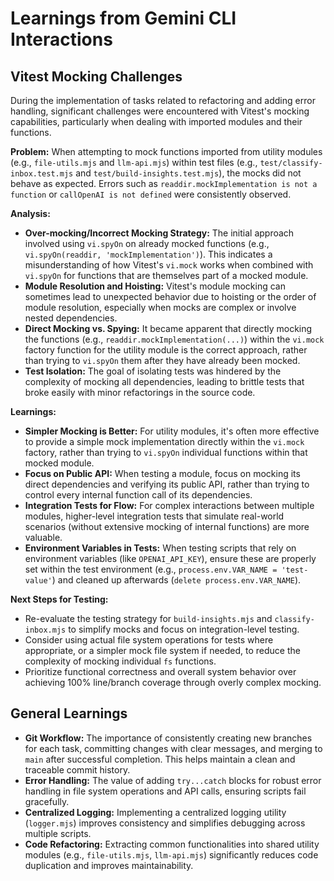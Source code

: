 # Learnings from Gemini CLI Interactions

## Vitest Mocking Challenges

During the implementation of tasks related to refactoring and adding error handling, significant challenges were encountered with Vitest's mocking capabilities, particularly when dealing with imported modules and their functions.

**Problem:**
When attempting to mock functions imported from utility modules (e.g., `file-utils.mjs` and `llm-api.mjs`) within test files (e.g., `test/classify-inbox.test.mjs` and `test/build-insights.test.mjs`), the mocks did not behave as expected. Errors such as `readdir.mockImplementation is not a function` or `callOpenAI is not defined` were consistently observed.

**Analysis:**

- **Over-mocking/Incorrect Mocking Strategy:** The initial approach involved using `vi.spyOn` on already mocked functions (e.g., `vi.spyOn(readdir, 'mockImplementation')`). This indicates a misunderstanding of how Vitest's `vi.mock` works when combined with `vi.spyOn` for functions that are themselves part of a mocked module.
- **Module Resolution and Hoisting:** Vitest's module mocking can sometimes lead to unexpected behavior due to hoisting or the order of module resolution, especially when mocks are complex or involve nested dependencies.
- **Direct Mocking vs. Spying:** It became apparent that directly mocking the functions (e.g., `readdir.mockImplementation(...)`) within the `vi.mock` factory function for the utility module is the correct approach, rather than trying to `vi.spyOn` them after they have already been mocked.
- **Test Isolation:** The goal of isolating tests was hindered by the complexity of mocking all dependencies, leading to brittle tests that broke easily with minor refactorings in the source code.

**Learnings:**

- **Simpler Mocking is Better:** For utility modules, it's often more effective to provide a simple mock implementation directly within the `vi.mock` factory, rather than trying to `vi.spyOn` individual functions within that mocked module.
- **Focus on Public API:** When testing a module, focus on mocking its direct dependencies and verifying its public API, rather than trying to control every internal function call of its dependencies.
- **Integration Tests for Flow:** For complex interactions between multiple modules, higher-level integration tests that simulate real-world scenarios (without extensive mocking of internal functions) are more valuable.
- **Environment Variables in Tests:** When testing scripts that rely on environment variables (like `OPENAI_API_KEY`), ensure these are properly set within the test environment (e.g., `process.env.VAR_NAME = 'test-value'`) and cleaned up afterwards (`delete process.env.VAR_NAME`).

**Next Steps for Testing:**

- Re-evaluate the testing strategy for `build-insights.mjs` and `classify-inbox.mjs` to simplify mocks and focus on integration-level testing.
- Consider using actual file system operations for tests where appropriate, or a simpler mock file system if needed, to reduce the complexity of mocking individual `fs` functions.
- Prioritize functional correctness and overall system behavior over achieving 100% line/branch coverage through overly complex mocking.

## General Learnings

- **Git Workflow:** The importance of consistently creating new branches for each task, committing changes with clear messages, and merging to `main` after successful completion. This helps maintain a clean and traceable commit history.
- **Error Handling:** The value of adding `try...catch` blocks for robust error handling in file system operations and API calls, ensuring scripts fail gracefully.
- **Centralized Logging:** Implementing a centralized logging utility (`logger.mjs`) improves consistency and simplifies debugging across multiple scripts.
- **Code Refactoring:** Extracting common functionalities into shared utility modules (e.g., `file-utils.mjs`, `llm-api.mjs`) significantly reduces code duplication and improves maintainability.
